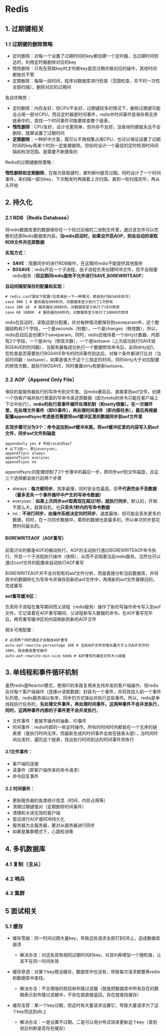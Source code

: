 # Redis

## 1. 过期键相关

### 1.1 过期键的删除策略

- 定时删除：对每一个设置了过期时间的key都创建一个定时器，当过期时间到达时，利用定时器删除对应的key
- 惰性删除：只有在获取key时才判断key是否过期并做对应的操作，其他时间都放任不管
- 定期删除：每隔一段时间，程序对数据库进行检查（范围检查，并不时一次性全部扫描），删除对应的过期间

各自优略势：

- 定时删除：内存友好，但CPU不友好，过期键较多的情况下，删除过期键可能会占用一部分CPU。而且定时器是时间事件，redis中时间事件是保存再无序链表中的，查找一个时间事件可能要排查整个链表。
- **惰性删除**：CPU友好，设计也更简单，但内存不友好。没查询的键就永远不会删除，就算设置了过期时间
- **定期删除**：一种折中方案，既可以不用频繁占用CPU，也可以保证设置了过期时间的key再某个时刻一定能被删除。但如何设计一个最佳的定时检测时间间隔和检测范围，是需要不断摸索的

Redis的过期键删除策略：

**惰性删除和定期删除**，在每次获取键时，都判断ttl是否过期。同时设计了一个时间事件，来扫描一部分key，下次触发时再接着上次扫描，直到一轮扫描完毕，再从头开始

## 2. 持久化

### 2.1 RDB（Redis Database）

​		将redis数据库里的数据保存在一个经过压缩的二进制文件里，通过该文件可以完整的还原Redis数据库内容。**当redis启动时，如果没开启AOP，则会自动的读取RDB文件并还原数据**

**实现方式：**

- **SAVE**：阻塞同步的进行RDB操作，在这期间redis不能提供其他服务
- **BGSAVE**：redis开启一个子进程，由子进程负责创建RDB文件，而不会阻塞redis服务（**但这期间redis服务不允许进行SAVE,BGREWRITEAOF**）

**自动间隔型保存的配置和实现：**

``` shell
# redis.conf里如下配置(任意满足一下一种情况，都会执行BGSAVE命令)
save 900 1 # 服务器在900秒内，对数据库至少执行了1次修改
save 300 10  # 服务器在300秒内，对数据库至少执行了10次修改
save 60 10000  # 服务器在60秒内，对数据库至少执行了10000次修改
```

​		redis在启动时，读取这部分配置，并对每种情况都保存到saveparam中，这个数据结构有2个字段，一个是seconds（秒数），一个是changes（修改数），所以，redis启动后会创建3个saveparam。同时，redis还维持着一个dirty计数器，内部有2个字段，一个是dirty（修改次数），一个是lastsave（上次成功执行SAVE或BGSAVE的时间戳），当服务器每成功执行一个数据修改命令后，会将dirty加1。在检查是否需要执行BGSAVE命令的时间事件到达后，对每个条件都进行比对（当前时间戳 - lastsave），如果差值大于这个三指定的时间，同时dirty大于对应配置的修改次数，就执行BGSAVE，同时重置dirty和更新lastsave。

### 2.2 AOF（Append Only File）

​		保存的是服务器执行的写命令到文件里。当redis重启后，直接拿到aof文件，创建一个伪客户端并执行里面的写命令来还原数据（因为redis的命令只能在客户端上下文中执行）。**redis的执行是事件循环处理机制（和netty很像）。在一次循环里，先处理文件事件（即IO事件），再处理时间事件（即内部任务），最后再根据配置appendfsync考虑是否需要将aof缓冲区里的数据同步到aof文件里**

**实现步骤可分为3个：命令追加到aof缓冲末尾，将aof缓冲区里的内容写入到aof文件，同步aof文件到磁盘**

```shell
appendonly yes # 开启reids的aof
# 以下3选一，默认everysec。
appendfsync always
appendfsync everysec
appendfsync no
```

appendfsync的配置控制了3个步骤中的最后一步，即同步aof到文件磁盘，且这三个选择都会执行前两个步骤

- always：**每次都同步**。效率最慢，同时安全性最高，但**不代表完全不丢数据（最多丢失一个事件循环中产生的写命令数据）**
- everysec：**如果上次同步aof距离现在超过1秒，就执行同步**。默认的，开销不那么大，就算宕机，也**只丢失1秒内的写命令数据**
- no：**不进行同步，由操作系统决定何时同步**。速度最快，但可能会丢失更多的数据，同时，在一次同步数据中，累积的数据也是最多的，所以单次同步是花费时间最长的。

#### BGREWRITEAOF（AOF重写）

​		前面讨论的都是AOF的被动执行，AOF的主动执行通过BGREWRITEAOF命令执行，开启一个子进程执行操作（快照），从而不会阻塞当前redis服务。当然也可以通过conf文件的配置来自动执行AOF重写

​		BGREWRITEAOF并不会对现有的aof文件分析，而是直接分析当前数据库，并将其中的数据转化为写命令并保存到新的aof文件中，再用新的aof文件替换旧的，完成重写

**aof重写缓冲区：**

​		负责将子进程在重写期间而父进程（redis服务）操作了新的写操作命令写入到aof文件。它记录着在AOF重写期间，父进程新写入数据的命令。在AOF重写完毕后，再将重写缓冲区的内容刷新到新的AOF文件

相关可用配置：

```shell
# 必须两个同时满足才会触发AOF重写
auto-aof-rewrite-percentage 100 # 当前AOF文件的增长量大于上次AOF文件的100%，就会触发重写操作
auto-aof-rewrite-min-size 64mb # AOF重写的最低文件大小阈值

```

## 3. 单线程和事件循环机制

​		虽然redis是Reactor模式，使用IO的多路复用来支持并发的客户端操作。但redis会对每个客户端操作（连接or读取数据）封装为一个事件，并将其投入到一个事件队列里。redis服务端以有序，同步的方式弹出并执行这些事件。所以，redis是单线程执行任务的，**先处理文件事件，再处理时间事件，这两种事件不会并发执行，同时，这两种事件内部的子事件更不会并发执行**。

- 文件事件：套接字操作的抽象，IO事件
- 时间事件：redis内部的一些定时操作。所有的时间时间都放在一个无序的链表里（是执行时间无序，但最新生成的时间事件会放在链表头部），当时间时间出发时，遍历这个链表，找出执行时间到达的时间事件并执行

####  3.1文件事件：

- 客户端的连接
- 读事件（即客户端传来的命令请求）
- 命令回复事件

#### 3.2 时间事件：

- 更新服务器的各类统计信息（时间、内存占用等）
- 清理过期键值对（定期删除时间事件）
- 清理和关闭无效的客户端
- 尝试进行AOF或RDB持久化
- 服务器为主服务器，要对从服务器进行同步
- 如果是集群模式下，心跳检测等

## 4. 多机数据库

 ### 4.1 复制（主从）

### 4.2 哨兵

### 4.3 集群

## 5 面试相关

### 5.1 缓存

- 缓存雪崩：同一时间过期大量key，导致这些请求全部打到DB上，造成数据库崩溃
  - 解决办法：对这些具有相同过期时间的key，对其ttl再增加一个随机值，让其不在同一时间失效

- 缓存穿透：对某个key既没缓存，数据库中也没有，导致每次请求都要再redis和数据库中查找。
  - 解决办法：不合理值的校验和布隆过滤器（就是把数据库中所有存在的数据表示到布隆过滤器中，不存在就直接返回，存在就查找缓存）
- 缓存击穿：某一个key过期，但这时有大量请求设置它，导致大量请求为了这个key而达到db上
  - 解决办法：一是设置不过期。二是可以用分布式锁来更新这个key（拿到锁后判断是否存在缓存）